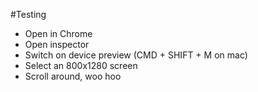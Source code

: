 #Testing
* Open in Chrome
* Open inspector
* Switch on device preview (CMD + SHIFT + M on mac)
* Select an 800x1280 screen
* Scroll around, woo hoo